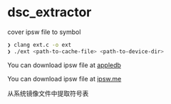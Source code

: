 # dsc_extractor

cover ipsw file to symbol

```bash
❯ clang ext.c -o ext
❯ ./ext <path-to-cache-file> <path-to-device-dir>
```

You can download ipsw file at [appledb](https://github.com/littlebyteorg/appledb)

You can download ipsw file at [ipsw.me](https://ipsw.me/)

从系统镜像文件中提取符号表
